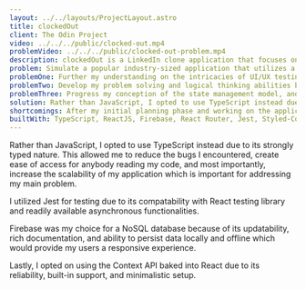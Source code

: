 ```yaml
---
layout: ../../layouts/ProjectLayout.astro
title: clockedOut
client: The Odin Project
video: ../../../public/clocked-out.mp4
problemVideo: ../../../public/clocked-out-problem.mp4
description: clockedOut is a LinkedIn clone application that focuses on the social aspects of gaming. It is a one-stop destination for creating lifetime companions, and remembering our childhood nostalgia.
problem: Simulate a popular industry-sized application that utilizes a NoSQL database. On top of this task, I recognized this project as an opportunity to
problemOne: Further my understanding on the intricacies of UI/UX testing.
problemTwo: Develop my problem solving and logical thinking abilities by dealing with higher volumes of REST API calls.
problemThree: Progress my conception of the state management model, and React's recursive nature.
solution: Rather than JavaScript, I opted to use TypeScript instead due to its strongly typed nature. This allowed me to reduce the bugs I encountered, create ease of access for anybody reading my code, and most importantly increase the scalability of my application which is important for addressing my main problem. I utilized Jest for testing due to its compatability with React testing library and readily available asynchronous functionalities. Firebase was my choice for a NoSQL database because of its updatability, rich documentation, and ability to persist data locally and offline which would provide my users a responsive experience. I opted on using React's built-in Context API due to its reliability, built-in support, and minimalistic setup.
shortcomings: After my initial planning phase and working on the application for a few days I realized that I had severely miscalculated the scale of the application. Initially, my goal for clockedOut was to have all of the functionalities and similar design of LinkedIn. Instead I focused on clockedOut being a CRUD application which will later implement messaging and the ability to follow and view others' posts.
builtWith: TypeScript, ReactJS, Firebase, React Router, Jest, Styled-Components, CSS3, HTML5
---
```



<p>
  Rather than JavaScript, I opted to use TypeScript instead due to its strongly typed nature. This allowed me to reduce the bugs I encountered, create ease of access for anybody reading my code, and most importantly, increase the scalability of my application which is important for addressing my main problem.
</p> 
<p>

<p>
  I utilized Jest for testing due to its compatability with React testing library and readily available asynchronous functionalities. 
</p>
</p>
  Firebase was my choice for a NoSQL database because of its updatability, rich documentation, and ability to persist data locally and offline which would provide my users a responsive experience. 
<p>
  Lastly, I opted on using the Context API baked into React due to its reliability, built-in support, and minimalistic setup.
</p>



